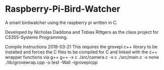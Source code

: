 # Raspberry-Pi-Bird-Watcher
A smart birdwatcher using the raspberry pi written in C.

Developed by Nicholas Daddona and Tobias Rittgers as the class project for CS355-Systems Programming.

Compile Instructions 2018-03-21
This requires the grovepi c++ library to be installed and forces the C files to be
compiled for C and linked with the c++ wrapper functions via g++
g++ -x c ./src/camera.c -x c ./src/main.c -x none ./lib/grovewrap.cpp -o test -Wall -lgrovepicpp